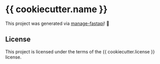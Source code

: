 # {{ cookiecutter.name }}

This project was generated via [manage-fastapi](https://ycd.github.io/manage-fastapi/)! :tada:

## License

This project is licensed under the terms of the {{ cookiecutter.license }} license.

